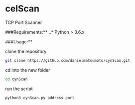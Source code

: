 # celScan
TCP Port Scanner

###Requirements:**
..* Python > 3.6.x

###Usage:**

clone the repository
```bash
git clone https://github.com/danielmatsumoto/cynScan.git
```

cd into the new folder
```bash
cd cynScan
```

run the script
```bash
python3 cynScan.py address port
```


